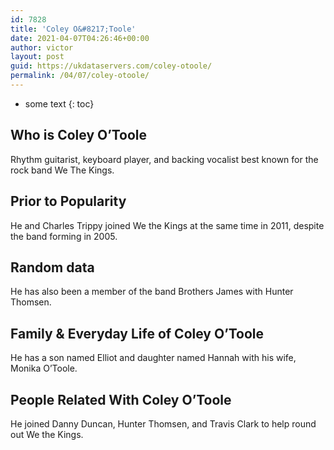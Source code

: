 ```yaml
---
id: 7828
title: 'Coley O&#8217;Toole'
date: 2021-04-07T04:26:46+00:00
author: victor
layout: post
guid: https://ukdataservers.com/coley-otoole/
permalink: /04/07/coley-otoole/
---
```


* some text
{: toc}


## Who is Coley O&#8217;Toole



Rhythm guitarist, keyboard player, and backing vocalist best known for the rock band We The Kings.

                
                
                
## Prior to Popularity



He and Charles Trippy joined We the Kings at the same time in 2011, despite the band forming in 2005.

                
                
                
## Random data



He has also been a member of the band Brothers James with Hunter Thomsen.

                
                
                
## Family & Everyday Life of Coley O&#8217;Toole



He has a son named Elliot and daughter named Hannah with his wife, Monika O&#8217;Toole.

                
                
                
## People Related With Coley O&#8217;Toole



He joined Danny Duncan, Hunter Thomsen, and Travis Clark to help round out We the Kings.

                
              
            
          
          
          